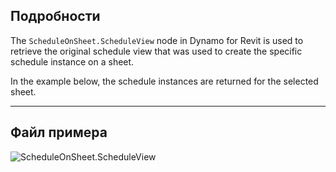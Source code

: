 ## Подробности
The `ScheduleOnSheet.ScheduleView` node in Dynamo for Revit is used to retrieve the original schedule view that was used to create the specific schedule instance on a sheet.

In the example below, the schedule instances are returned for the selected sheet.

___
## Файл примера

![ScheduleOnSheet.ScheduleView](./Revit.Elements.ScheduleOnSheet.ScheduleView_img.jpg)
